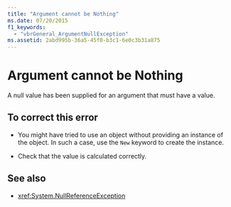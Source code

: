 ```yaml
---
title: "Argument cannot be Nothing"
ms.date: 07/20/2015
f1_keywords: 
  - "vbrGeneral_ArgumentNullException"
ms.assetid: 2abd995b-36a5-45f0-b3c1-6e0c3b31a875
---
```

# Argument cannot be Nothing
A null value has been supplied for an argument that must have a value.  
  
## To correct this error  
  
-   You might have tried to use an object without providing an instance of the object. In such a case, use the `New` keyword to create the instance.  
  
-   Check that the value is calculated correctly.  
  
## See also
- <xref:System.NullReferenceException>
